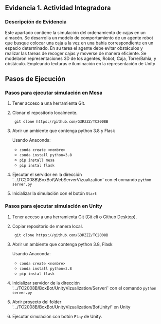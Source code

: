 ## Evidencia 1. Actividad Integradora

### Descripción de Evidencia
Este apartado contiene la simulación del ordenamiento de cajas en un almacén. 
Se desarrolla un modelo de comportamiento de un agente robot que busque colocar una caja a la vez en una bahía correspondiente en un espacio determinado. 
En su tarea el agente debe evitar obstáculos y realizar las tareas de recoger cajas y moverse de manera eficiente. 
Se modelaron representaciones 3D de los agentes, Robot, Caja, Torre/Bahía, y obstáculo. 
Empleando texturas e iluminación en la representación de Unity

## Pasos de Ejecución

### Pasos para ejecutar simulación en Mesa

1. Tener acceso a una herramienta Git.

2. Clonar el repositorio localmente.

        git clone https://github.com/G3RZZZ/TC2008B

3. Abrir un ambiente que contenga python 3.8 y Flask
    
    Usando Anaconda:

    - ```conda create <nombre>```
    - ```conda install python=3.8```
    - ```pip install mesa```
    - ```pip instal flask```

4. Ejecutar el servidor en la dirección '...\TC2008B\BoxBot\WebServerVizualization' con el comando ```python server.py```

5. Inicializar la simulación con el botón ```Start```

### Pasos para ejecutar simulación en Unity

1.	Tener acceso a una herramienta Git (Git cli o Github Desktop).

2. Copiar repositorio de manera local.

        git clone https://github.com/G3RZZZ/TC2008B

3. Abrir un ambiente que contenga python 3.8, Flask

    Usando Anaconda:

    - ```conda create <nombre>```
    - ```conda install python=3.8```
    - ```pip instal flask```

4. Inicializar servidor de la dirección '.../TC2008B/BoxBot/UnityVizualization/Server/' con el comando ```python server.py```

5. Abrir proyecto del folder '.../TC2008B/BoxBot/UnityVizualization/BotUnity/' en Unity

6. Ejecutar simulación con botón ```Play``` de Unity.



